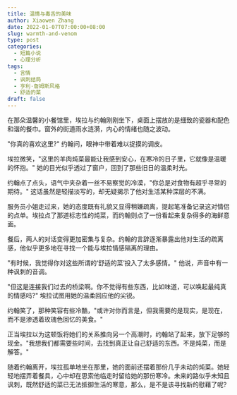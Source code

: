 ```yaml
---
title: 温情与毒舌的美味
author: Xiaowen Zhang
date: 2022-01-07T07:00:00+08:00
slug: warmth-and-venom
type: post
categories:
  - 短篇小说
  - 心理分析
tags:
  - 言情
  - 讽刺结局
  - 亨利·詹姆斯风格
  - 舒适的菜
draft: false
---
```


在那朵温馨的小餐馆里，埃拉与约翰刚刚坐下，桌面上摆放的是细致的瓷器和配色和谐的餐巾。窗外的街道雨水涟漪，内心的情绪也随之波动。

"你真的喜欢这里?" 约翰问，眼神中带着难以捉摸的调皮。

埃拉微笑，"这里的羊肉炖菜最能让我感到安心，在寒冷的日子里，它就像是温暖的怀抱。" 她的目光似乎透过了窗户，回到了那些旧日的温柔时光。

约翰点了点头，语气中夹杂着一丝不易察觉的冷漠，"你总是对食物有超乎寻常的期待。" 这话虽然是轻描淡写的，却无疑揭示了他对生活某种深层的不满。

服务员小姐走过来，她的态度既有礼貌又显得稍嫌疏离，提起笔准备记录这对情侣的点单。埃拉点了那道标志性的炖菜，而约翰则点了一份看起来复杂得多的海鲜意面。

餐后，两人的对话变得更加密集与复杂。约翰的言辞逐渐暴露出他对生活的疏离感，他似乎更多地在寻找一个能与埃拉情感隔离的理由。

"有时候，我觉得你对这些所谓的‘舒适的菜’投入了太多感情。" 他说，声音中有一种讽刺的音调。

"但这是连接我们过去的桥梁啊。你不觉得有些东西，比如味道，可以唤起最纯真的情感吗?" 埃拉试图用她的温柔回应他的尖锐。

约翰笑了，那种笑容有些冷酷，"或许对你而言是，但我需要的是现实，是现在，而不是渗透着玫瑰色回忆的美食。"

正当埃拉以为这顿饭将她们的关系推向另一个高潮时，约翰站了起来，放下足够的现金。"我想我们都需要些时间，去找到真正让自己舒适的东西。不是炖菜，而是解答。"

随着约翰离开，埃拉孤单地坐在那里，她的面前还摆着那份几乎未动的炖菜。她轻轻地摆弄着餐具，心中却在思索他临走时留给她的那份寒冷。未来的路似乎未知且讽刺，既然舒适的菜已无法抵御生活的寒意，那么，是不是该寻找新的慰藉了呢?